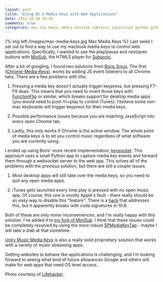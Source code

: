 ```yaml
---
layout: post
title: "Using OS X Media Keys with Web Applications"
date: 2012-10-30 15:54
comments: true
categories: mac osx music media minisub subsonic javascript python github
---
```


{% img left /images/mac-media-keys.jpg Mac Media Keys %}
Last week I set out to find a way to use my macbook media keys to control web applications. Specifically, I wanted to use the play/pause and next/prev buttons with [MinSub](https://github.com/tsquillario/MiniSub), the HTML5 player for [Subsonic](http://www.subsonic.org/).

After a bit of googling, I found two solutions from [Boris Smus](http://smus.com/). The first ([Chrome-Media-Keys](https://github.com/borismus/Chrome-Media-Keys)), works by adding JS event listeners to all Chrome tabs. There are a few problems with this:

1. Pressing a media key doesn't actually trigger keypress, but pressing F7-F9 does. This means that you need to invert those keys with [FunctionFlip](http://kevingessner.com/software/functionflip/) or similar, which breaks support for desktop media apps (you would need to push fn+play to control iTunes). I believe some non-mac keyboards will trigger keypress for their media keys.

2. Possible performance issues because you are inserting JavaScript into every open Chrome tab.

3. Lastly, this only works if Chrome is the active window. The whole point of media keys is to let you control music regardless of what software you are currently using.

<!-- more -->

I ended up using Boris' more recent implementation, [keysocket](https://github.com/borismus/keysocket). This approach uses a small Python app to capture media key events and forward them through a websocket server to the web app. This solves all of the problems with the previous solution, but there are still a couple issues:

1. Most desktop apps will still take over the media keys, so you need to quit any open media apps.

2. iTunes gets launched every time play is pressed with no open music app. Of course, this one is mostly Apple's fault - there really should be an easy way to disable this "feature". There is a [hack](http://www.thebitguru.com/projects/iTunesPatch) that addresses this, but it apparently breaks with code signatures in 10.8.

Both of these are only minor inconveniences, and I'm really happy with this solution. I've added it to [my fork of MiniSub](https://github.com/daymun/MiniSub). I think that these issues could be completely resolved by using the more robust [SPMediaKeyTap](https://github.com/nevyn/SPMediaKeyTap) - maybe I will take a stab at that sometime.

[Unity Music Media Keys](https://chrome.google.com/webstore/detail/unity-music-media-keys/icckhjgjjompfgoiidainoapgjepncej) is also a really solid proprietary solution that works with a variety of music streaming apps.

Getting websites to behave like applications is challenging, and I'm looking forward to seeing what kind of future allowances Google and others will make for web apps that need OS level access.

<p class="copyright">Photo courtesy of <a href="http://lifehacker.com/5651055/free-your-macs-media-keys-from-itunes-no-manual-hacking-required">Lifehacker</a>.</p>
